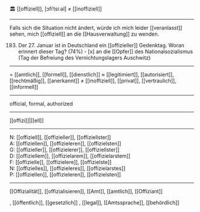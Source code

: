 🏛️ [[offiziell]], [ɔfiˈtsiːəl] ≠ [[inoffiziell]]

---
Falls sich die Situation nicht ändert, würde ich mich leider [[veranlasst]] sehen, mich [[offiziell]] an die [[Hausverwaltung]] zu wenden. 


183. Der 27. Januar ist in Deutschland ein [[offizieller]] Gedenktag. Woran erinnert dieser Tag? (74%)
	- [x] an die [[Opfer]] des Nationalsozialismus (Tag der Befreiung des Vernichtungslagers Auschwitz)


---
= [[amtlich]], [[formell]], [[dienstlich]]
≈ [[legitimiert]], [[autorisiert]], [[rechtmäßig]], [[anerkannt]]
≠ [[inoffiziell]], [[privat]], [[vertraulich]], [[informell]]

---
official, formal, authorized

---
[[offizi]]|[[ell]]

---
N: [[offiziell]], [[offizieller]], [[offiziellster]]  
A: [[offiziellen]], [[offizieleren]], [[offizielsten]]  
G: [[offizieller]], [[offizielerer]], [[offiziellster]]  
D: [[offiziellem]], [[offizielarem]], [[offizielarstem]]  
F: [[offizielle]], [[offizielere]], [[offizielste]]  
N: [[offizielles]], [[offizieleres]], [[offizielarstes]]  
P: [[offiziellen]], [[offizieleren]], [[offizielsten]]  

---
[[Offizialität]], [[offizialisieren]], [[Amt]], [[amtlich]], [[Offiziant]]

, [[öffentlich]], [[gesetzlich]]
, [[legal]], [[Amtssprache]], [[behördlich]]